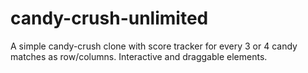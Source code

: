 # candy-crush-unlimited
A simple candy-crush clone with score tracker for every 3 or 4 candy matches as row/columns. Interactive and draggable elements. 
